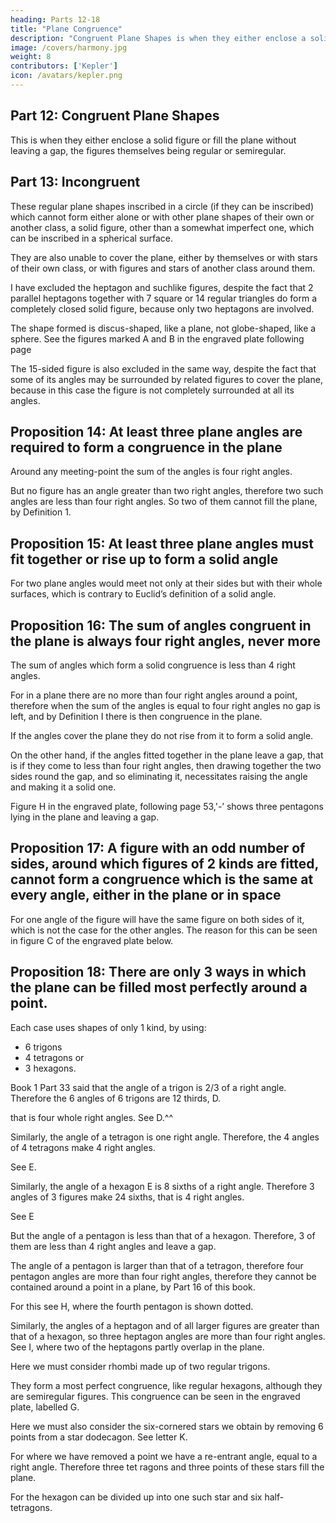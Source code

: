 ```yaml
---
heading: Parts 12-18
title: "Plane Congruence"
description: "Congruent Plane Shapes is when they either enclose a solid figure or fill the plane without leaving a gap, the figures themselves being regular or semiregular"
image: /covers/harmony.jpg
weight: 8
contributors: ['Kepler']
icon: /avatars/kepler.png
---
```



## Part 12: Congruent Plane Shapes

This is when they either enclose a solid figure or fill the plane without leaving a gap, the figures themselves being
regular or semiregular.



## Part 13: Incongruent

These regular plane shapes inscribed in a circle (if they can be inscribed) which cannot form either alone or with other plane shapes of their own or another class, a solid figure, other than a somewhat imperfect one, which can be inscribed in a spherical surface. 

They are also unable to cover the plane, either by themselves or with stars of their own class, or with figures and stars of another class around them.

I have excluded the heptagon and suchlike figures, despite the fact that 2 parallel heptagons together with 7 square or 14 regular triangles do form a completely closed solid figure, because only two heptagons are involved. 

The shape formed is discus-shaped, like a plane, not globe-shaped, like a sphere. See the figures marked A and B in the engraved plate following page 

The 15-sided figure is also excluded in the same way, despite the fact that some of its angles may be surrounded by related figures to cover the plane, because in this case the figure is not completely surrounded
at all its angles.


## Proposition 14: At least three plane angles are required to form a congruence in the plane

Around any meeting-point the sum of the angles is four right angles.

But no figure has an angle greater than two right angles, therefore two such angles are less than four right angles. So two of them cannot fill the plane, by Definition 1.


## Proposition 15: At least three plane angles must fit together or rise up to form a solid angle

For two plane angles would meet not only at their sides but with their whole surfaces, which is contrary to Euclid’s definition of a solid angle.


## Proposition 16: The sum of angles congruent in the plane is always four right angles, never more

The sum of angles which form a solid congruence is less than 4 right angles.

For in a plane there are no more than four right angles around a point, therefore when the sum of the angles is equal to four right angles no gap is left, and by Definition I there is then congruence in the plane. 

If the angles cover the plane they do not rise from it to form a solid angle.

On the other hand, if the angles fitted together in the plane leave a gap, that is if they come to less than four right angles, then drawing together the two sides round the gap, and so eliminating it, necessitates raising the angle and making it a solid one.

Figure H in the engraved plate, following page 53,'-’ shows three pentagons lying in the plane and leaving a gap.


## Proposition 17: A figure with an odd number of sides, around which figures of 2 kinds are fitted, cannot form a congruence which is the same at every angle, either in the plane or in space

For one angle of the figure will have the same figure on both sides of it, which is not the case for the other angles. The reason for this can be seen in figure C of the engraved plate below.


## Proposition 18: There are only 3 ways in which the plane can be filled most perfectly around a point.

Each case uses shapes of only 1 kind, by using:
- 6 trigons
- 4 tetragons or
- 3 hexagons.

Book 1 Part 33 said that the angle of a trigon is 2/3 of a right angle. Therefore the 6 angles of 6 trigons are 12 thirds,
D.

that is four whole right angles. See D.^^

Similarly, the angle of a tetragon is one right angle. Therefore, the 4 angles of 4 tetragons make 4 right angles. 

See E. 

Similarly, the angle of a hexagon E is 8 sixths of a right angle. Therefore 3 angles of 3 figures make 24 sixths, that is 4 right angles. 

See E 

But the angle of a pentagon is less than that of a hexagon. Therefore, 3 of them are less than 4 right angles and leave a gap. 

The angle of a pentagon is larger than that of a tetragon, therefore four pentagon angles are more than four right angles, therefore they cannot be contained around a point in a plane, by Part 16 of this book. 

For this see H, where the fourth pentagon is shown dotted. 

Similarly, the angles of a heptagon and of all larger figures are greater than that of a hexagon, so three heptagon
angles are more than four right angles. See I, where two of the heptagons partly
overlap in the plane.

Here we must consider rhombi made up of two regular trigons. 

They form a most perfect congruence, like regular hexagons, although they are semiregular
figures. This congruence can be seen in the engraved plate, labelled G.

Here we must also consider the six-cornered stars we obtain by removing 6 points from a star dodecagon. See letter K. 

For where we have removed a point we have a re-entrant angle, equal to a right angle. Therefore three tet­
ragons and three points of these stars fill the plane. 

For the hexagon can be divided up into one such star and six half-tetragons.
